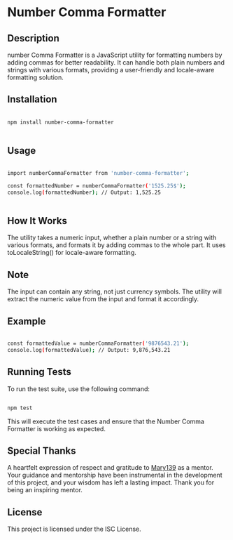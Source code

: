 # Number Comma Formatter

## Description
number Comma Formatter is a JavaScript utility for formatting numbers by adding commas for better readability. It can handle both plain numbers and strings with various formats, providing a user-friendly and locale-aware formatting solution.

## Installation
```bash
 
npm install number-comma-formatter
 
```
## Usage
```bash
 
import numberCommaFormatter from 'number-comma-formatter';

const formattedNumber = numberCommaFormatter('1525.25$');
console.log(formattedNumber); // Output: 1,525.25
 
```
## How It Works
The utility takes a numeric input, whether a plain number or a string with various formats, and formats it by adding commas to the whole part. It uses toLocaleString() for locale-aware formatting.

## Note
The input can contain any string, not just currency symbols. The utility will extract the numeric value from the input and format it accordingly.

## Example
```bash

const formattedValue = numberCommaFormatter('9876543.21');
console.log(formattedValue); // Output: 9,876,543.21

```
## Running Tests
To run the test suite, use the following command:
```bash

npm test


```
This will execute the test cases and ensure that the Number Comma Formatter is working as expected.

## Special Thanks
A heartfelt expression of respect and gratitude to [Mary139](https://github.com/mary139) as a mentor. Your guidance and mentorship have been instrumental in the development of this project, and your wisdom has left a lasting impact. Thank you for being an inspiring mentor.

## License
This project is licensed under the ISC License.
